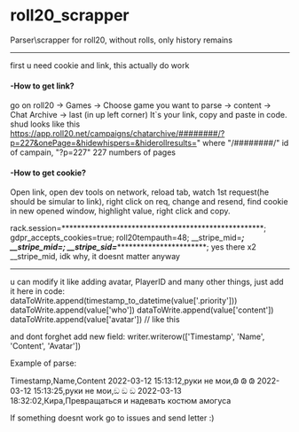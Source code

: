 # roll20_scrapper
Parser\scrapper for roll20, without rolls, only history remains 

------------------------

first u need cookie and link, this actually do work

#### -How to get link?
go on  roll20 -> Games -> Choose game you want to parse -> content -> Chat Archive -> last (in up left corner) 
It`s your link, copy and paste in code. shud looks like this https://app.roll20.net/campaigns/chatarchive/########/?p=227&onePage=&hidewhispers=&hiderollresults="
where "/########/" id of campain, "?p=227" 227 numbers of pages

#### -How to get cookie?
Open link, open dev tools on network, reload tab, watch 1st request(he should be simular to link), right click on req, change and resend, find cookie in new opened window, highlight value, right click and copy. 

rack.session=****************************************************; gdpr_accepts_cookies=true; roll20tempauth=48; __stripe_mid=***********************; __stripe_mid=**************************************; __stripe_sid=**************************************;
yes there x2 __stripe_mid, idk why, it doesnt matter anyway 

------------------------

u can modify it like adding avatar, PlayerID and many other things,
just add it here in code:
                dataToWrite.append(timestamp_to_datetime(value['.priority']))
                dataToWrite.append(value['who'])
                dataToWrite.append(value['content'])
                dataToWrite.append(value['avatar']) // like this

and dont forghet add new field: 
      writer.writerow(['Timestamp', 'Name', 'Content', 'Avatar'])

Example of parse:

Timestamp,Name,Content
2022-03-12 15:13:12,руки не мои,𐐘 𐐘 𐐘
2022-03-12 15:13:25,руки не мои,ඞ ඞ ඞ
2022-03-13 18:32:02,Кира,Превращаться и надевать костюм амогуса


If something doesnt work go to issues and send letter :)
